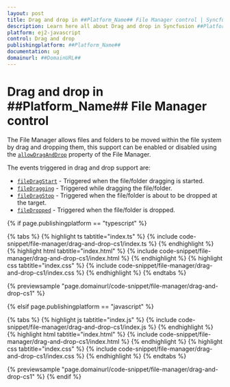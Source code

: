 ```yaml
---
layout: post
title: Drag and drop in ##Platform_Name## File Manager control | Syncfusion
description: Learn here all about Drag and drop in Syncfusion ##Platform_Name## File Manager control of Syncfusion Essential JS 2 and more.
platform: ej2-javascript
control: Drag and drop
publishingplatform: ##Platform_Name##
documentation: ug
domainurl: ##DomainURL##
---
```


# Drag and drop in ##Platform_Name## File Manager control

The File Manager allows files and folders to be moved within the file system by drag and dropping them, this support can be enabled or disabled using the [`allowDragAndDrop`](../api/file-manager/#allowdraganddrop) property of the File Manager.

The events triggered in drag and drop support are:

* [`fileDragStart`](../api/file-manager/#filedragstart) - Triggered when the file/folder dragging is started.
* [`fileDragging`](../api/file-manager/#filedragging) - Triggered while dragging the file/folder.
* [`fileDragStop`](../api/file-manager/#filedragstop) - Triggered when the file/folder is about to be dropped at the target.
* [`fileDropped`](../api/file-manager/#filedropped) - Triggered when the file/folder is dropped.

{% if page.publishingplatform == "typescript" %}

 {% tabs %}
{% highlight ts tabtitle="index.ts" %}
{% include code-snippet/file-manager/drag-and-drop-cs1/index.ts %}
{% endhighlight %}
{% highlight html tabtitle="index.html" %}
{% include code-snippet/file-manager/drag-and-drop-cs1/index.html %}
{% endhighlight %}
{% highlight css tabtitle="index.css" %}
{% include code-snippet/file-manager/drag-and-drop-cs1/index.css %}
{% endhighlight %}
{% endtabs %}

{% previewsample "page.domainurl/code-snippet/file-manager/drag-and-drop-cs1" %}

{% elsif page.publishingplatform == "javascript" %}

{% tabs %}
{% highlight js tabtitle="index.js" %}
{% include code-snippet/file-manager/drag-and-drop-cs1/index.js %}
{% endhighlight %}
{% highlight html tabtitle="index.html" %}
{% include code-snippet/file-manager/drag-and-drop-cs1/index.html %}
{% endhighlight %}
{% highlight css tabtitle="index.css" %}
{% include code-snippet/file-manager/drag-and-drop-cs1/index.css %}
{% endhighlight %}
{% endtabs %}

{% previewsample "page.domainurl/code-snippet/file-manager/drag-and-drop-cs1" %}
{% endif %}